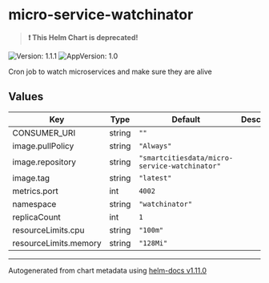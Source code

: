 # micro-service-watchinator

> **:exclamation: This Helm Chart is deprecated!**

![Version: 1.1.1](https://img.shields.io/badge/Version-1.1.1-informational?style=flat-square) ![AppVersion: 1.0](https://img.shields.io/badge/AppVersion-1.0-informational?style=flat-square)

Cron job to watch microservices and make sure they are alive

## Values

| Key | Type | Default | Description |
|-----|------|---------|-------------|
| CONSUMER_URI | string | `""` |  |
| image.pullPolicy | string | `"Always"` |  |
| image.repository | string | `"smartcitiesdata/micro-service-watchinator"` |  |
| image.tag | string | `"latest"` |  |
| metrics.port | int | `4002` |  |
| namespace | string | `"watchinator"` |  |
| replicaCount | int | `1` |  |
| resourceLimits.cpu | string | `"100m"` |  |
| resourceLimits.memory | string | `"128Mi"` |  |

----------------------------------------------
Autogenerated from chart metadata using [helm-docs v1.11.0](https://github.com/norwoodj/helm-docs/releases/v1.11.0)
